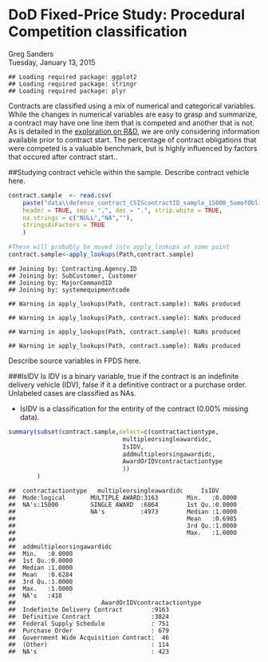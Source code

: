 # DoD Fixed-Price Study: Procedural Competition classification
Greg Sanders  
Tuesday, January 13, 2015  


```
## Loading required package: ggplot2
## Loading required package: stringr
## Loading required package: plyr
```

Contracts are classified using a mix of numerical and categorical variables. While the changes in numerical variables are easy to grasp and summarize, a contract may have one line item that is competed and another that is not. As is detailed in the [exploration on R&D](RnD_1to5_exploration.md), we are only considering information available prior to contract start. The percentage of contract obligations that were competed is a valuable benchmark, but is highly influenced by factors that occured after contract start..

##Studying contract vehicle within the sample.
Describe contract vehicle here.


```r
contract.sample  <- read.csv(
    paste("data\\defense_contract_CSIScontractID_sample_15000_SumofObligatedAmount.csv", sep = ""),
    header = TRUE, sep = ",", dec = ".", strip.white = TRUE, 
    na.strings = c("NULL","NA",""),
    stringsAsFactors = TRUE
    )

#These will probably be moved into apply_lookups at some point
contract.sample<-apply_lookups(Path,contract.sample)
```

```
## Joining by: Contracting.Agency.ID
## Joining by: SubCustomer, Customer
## Joining by: MajorCommandID
## Joining by: systemequipmentcode
```

```
## Warning in apply_lookups(Path, contract.sample): NaNs produced
```

```
## Warning in apply_lookups(Path, contract.sample): NaNs produced
```

```
## Warning in apply_lookups(Path, contract.sample): NaNs produced
```

```
## Warning in apply_lookups(Path, contract.sample): NaNs produced
```
Describe source variables in FPDS here.

###IsIDV
Is IDV is a binary variable, true if the contract is an indefinite delivery vehicle (IDV), false if it a definitive contract or a purchase order. Unlabeled cases are classified as NAs.

* IsIDV is a classification for the entirity of the contract  (0.00% missing data).
  

```r
summary(subset(contract.sample,select=c(contractactiontype,
                                multipleorsingleawardidc,
                                IsIDV,
                                addmultipleorsingawardidc,
                                AwardOrIDVcontractactiontype
                                ))
        )
```

```
##  contractactiontype   multipleorsingleawardidc     IsIDV       
##  Mode:logical       MULTIPLE AWARD:3163        Min.   :0.0000  
##  NA's:15000         SINGLE AWARD  :6864        1st Qu.:0.0000  
##                     NA's          :4973        Median :1.0000  
##                                                Mean   :0.6985  
##                                                3rd Qu.:1.0000  
##                                                Max.   :1.0000  
##                                                                
##  addmultipleorsingawardidc
##  Min.   :0.0000           
##  1st Qu.:0.0000           
##  Median :1.0000           
##  Mean   :0.6284           
##  3rd Qu.:1.0000           
##  Max.   :1.0000           
##  NA's   :418              
##                        AwardOrIDVcontractactiontype
##  Indefinite Delivery Contract        :9163         
##  Definitive Contract                 :3824         
##  Federal Supply Schedule             : 751         
##  Purchase Order                      : 679         
##  Government Wide Acquisition Contract:  46         
##  (Other)                             : 114         
##  NA's                                : 423
```
